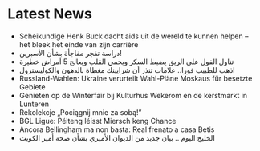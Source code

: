 # Latest News
-  Scheikundige Henk Buck dacht aids uit de wereld te kunnen helpen – het bleek het einde van zijn carrière
-  دراسة تفجر مفاجأة بشأن الأسبرين!
-  تناول الفول على الريق يضبط السكر ويحمي القلب ويعالج 5 أمراض خطيرة
-  اذهب للطبيب فورا.. علامات تنذر أن شرايينك مغطاة بالدهون والكوليسترول
-  Russland-Wahlen: Ukraine verurteilt Wahl-Pläne Moskaus für besetzte Gebiete
-  Genieten op de Winterfair bij Kulturhus Wekerom en de kerstmarkt in Lunteren
-  Rekolekcje „Pociągnij mnie za sobą!”
-  BGL Ligue: Péiteng léisst Miersch keng Chance
-  Ancora Bellingham ma non basta: Real frenato a casa Betis
-  الخليج اليوم .. بيان جديد من الديوان الأميري بشأن صحة أمير الكويت
